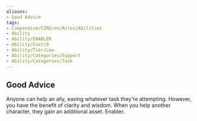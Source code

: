 ```yaml
---
aliases:
- Good Advice
tags:
- Compendium/CSRD/en/Rules/Abilities
- Ability
- Ability/ENABLER
- Ability/Cost/0
- Ability/Tier/Low
- Ability/Categories/Support
- Ability/Categories/Task
---
```


  
## Good Advice  
Anyone can help an ally, easing whatever task they're attempting. However, you have the benefit of clarity and wisdom. When you help another character, they gain an additional asset. Enabler.